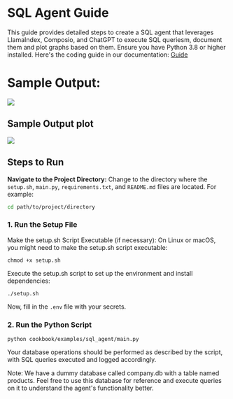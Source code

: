 # SQL Agent Guide

This guide provides detailed steps to create a SQL agent that leverages LlamaIndex, Composio, and ChatGPT to execute SQL queriesm, document them and plot graphs based on them. Ensure you have Python 3.8 or higher installed. 
Here's the coding guide in our documentation: [Guide](https://docs.composio.dev/guides/examples/sql-agent)

# Sample Output:
![](https://github.com/Prathit-tech/composio/blob/master/examples/sql_agent/sql_agent_plotter_langchain/sql_agent.gif)

## Sample Output plot
![](https://github.com/Prathit-tech/composio/blob/master/examples/sql_agent/sql_agent_plotter_langchain/example_plot_based_on_db.png)

## Steps to Run

**Navigate to the Project Directory:**
Change to the directory where the `setup.sh`, `main.py`, `requirements.txt`, and `README.md` files are located. For example:
```sh
cd path/to/project/directory
```

### 1. Run the Setup File
Make the setup.sh Script Executable (if necessary):
On Linux or macOS, you might need to make the setup.sh script executable:
```shell
chmod +x setup.sh
```
Execute the setup.sh script to set up the environment and install dependencies:
```shell
./setup.sh
```
Now, fill in the `.env` file with your secrets.

### 2. Run the Python Script
```shell
python cookbook/examples/sql_agent/main.py
```
Your database operations should be performed as described by the script, with SQL queries executed and logged accordingly.

Note: We have a dummy database called company.db with a table named products. Feel free to use this database for reference and execute queries on it to understand the agent's functionality better.

